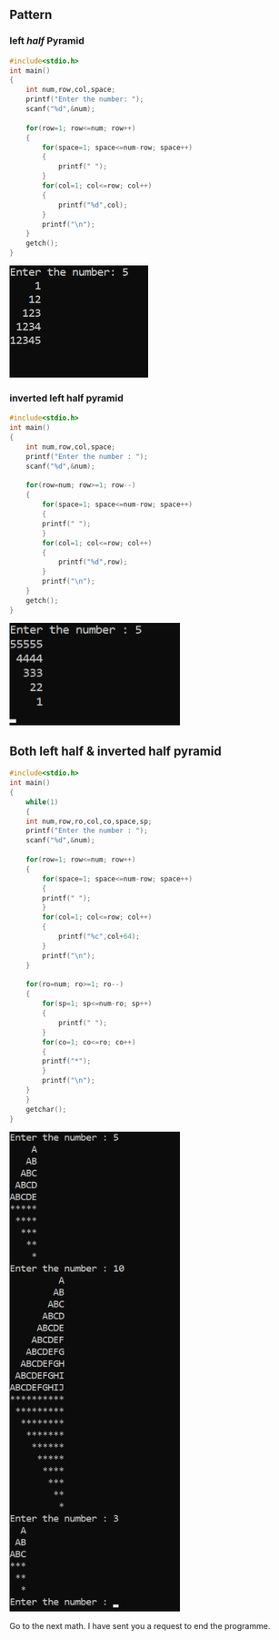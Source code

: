 <!--left and inverted left half pyramid-->
Pattern
---

### left _half_ __Pyramid__

```c
#include<stdio.h>
int main()
{
    int num,row,col,space;
    printf("Enter the number: ");
    scanf("%d",&num);

    for(row=1; row<=num; row++)
    {
        for(space=1; space<=num-row; space++)
        {
            printf(" ");
        }
        for(col=1; col<=row; col++)
        {
            printf("%d",col);
        }
        printf("\n");
    }
    getch();
}
```
![lefthalfpyramid](./images/left.png)  

### inverted left half pyramid

```c
#include<stdio.h>
int main()
{
    int num,row,col,space;
    printf("Enter the number : ");
    scanf("%d",&num);

    for(row=num; row>=1; row--)
    {
        for(space=1; space<=num-row; space++)
        {
        printf(" ");
        }
        for(col=1; col<=row; col++)
        {
            printf("%d",row);
        }
        printf("\n");
    }
    getch();
}
```
<img src="./images/inverted.png" width="300" title="invertedhalf"/>

## Both left half & inverted half pyramid

```c
#include<stdio.h>
int main()
{
    while(1)
    {
    int num,row,ro,col,co,space,sp;
    printf("Enter the number : ");
    scanf("%d",&num);

    for(row=1; row<=num; row++)
    {
        for(space=1; space<=num-row; space++)
        {
        printf(" ");
        }
        for(col=1; col<=row; col++)
        {
            printf("%c",col+64);
        }
        printf("\n");
    }
    
    for(ro=num; ro>=1; ro--)
    {
        for(sp=1; sp<=num-ro; sp++)
        {
            printf(" ");
        }
        for(co=1; co<=ro; co++)
        {
        printf("*");
        }
        printf("\n");
    }
    }
    getchar();
}
```  

<img src="./images/both.png" width="300" title="both"/>

Go to the next math.
I have sent you a request to end the programme.